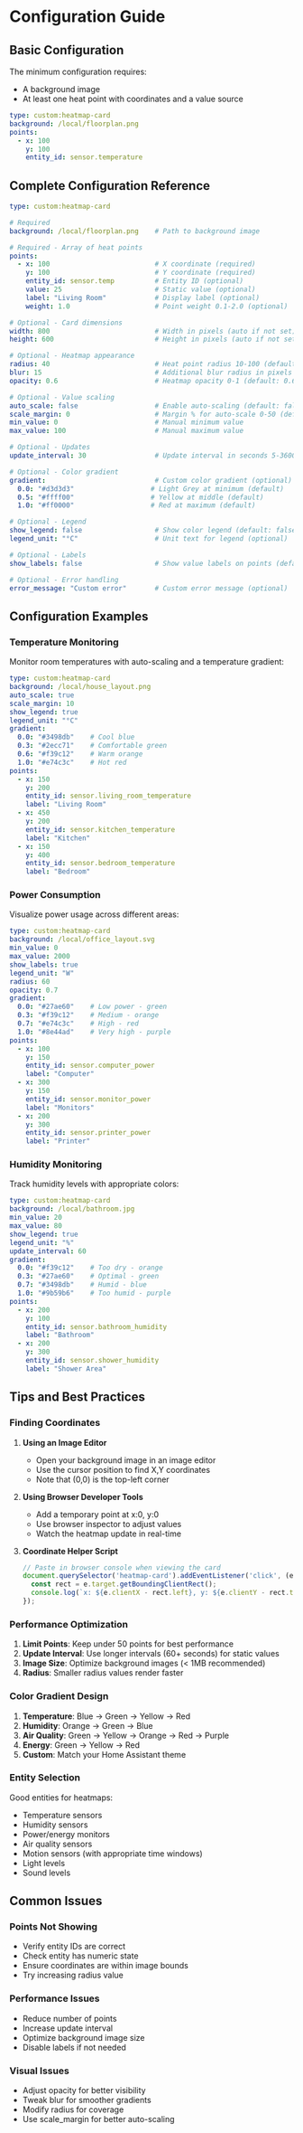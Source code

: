# Configuration Guide

## Basic Configuration

The minimum configuration requires:
- A background image
- At least one heat point with coordinates and a value source

```yaml
type: custom:heatmap-card
background: /local/floorplan.png
points:
  - x: 100
    y: 100
    entity_id: sensor.temperature
```

## Complete Configuration Reference

```yaml
type: custom:heatmap-card

# Required
background: /local/floorplan.png    # Path to background image

# Required - Array of heat points
points:
  - x: 100                          # X coordinate (required)
    y: 100                          # Y coordinate (required)
    entity_id: sensor.temp          # Entity ID (optional)
    value: 25                       # Static value (optional)
    label: "Living Room"            # Display label (optional)
    weight: 1.0                     # Point weight 0.1-2.0 (optional)

# Optional - Card dimensions
width: 800                          # Width in pixels (auto if not set)
height: 600                         # Height in pixels (auto if not set)

# Optional - Heatmap appearance
radius: 40                          # Heat point radius 10-100 (default: 40)
blur: 15                            # Additional blur radius in pixels 0-50 (default: 15)
opacity: 0.6                        # Heatmap opacity 0-1 (default: 0.6)

# Optional - Value scaling
auto_scale: false                   # Enable auto-scaling (default: false)
scale_margin: 0                     # Margin % for auto-scale 0-50 (default: 0)
min_value: 0                        # Manual minimum value
max_value: 100                      # Manual maximum value

# Optional - Updates
update_interval: 30                 # Update interval in seconds 5-3600 (default: 30)

# Optional - Color gradient
gradient:                           # Custom color gradient (optional)
  0.0: "#d3d3d3"                   # Light Grey at minimum (default)
  0.5: "#ffff00"                   # Yellow at middle (default)
  1.0: "#ff0000"                   # Red at maximum (default)

# Optional - Legend
show_legend: false                  # Show color legend (default: false)
legend_unit: "°C"                   # Unit text for legend (optional)

# Optional - Labels
show_labels: false                  # Show value labels on points (default: false)

# Optional - Error handling
error_message: "Custom error"       # Custom error message (optional)
```

## Configuration Examples

### Temperature Monitoring

Monitor room temperatures with auto-scaling and a temperature gradient:

```yaml
type: custom:heatmap-card
background: /local/house_layout.png
auto_scale: true
scale_margin: 10
show_legend: true
legend_unit: "°C"
gradient:
  0.0: "#3498db"    # Cool blue
  0.3: "#2ecc71"    # Comfortable green
  0.6: "#f39c12"    # Warm orange
  1.0: "#e74c3c"    # Hot red
points:
  - x: 150
    y: 200
    entity_id: sensor.living_room_temperature
    label: "Living Room"
  - x: 450
    y: 200
    entity_id: sensor.kitchen_temperature
    label: "Kitchen"
  - x: 150
    y: 400
    entity_id: sensor.bedroom_temperature
    label: "Bedroom"
```

### Power Consumption

Visualize power usage across different areas:

```yaml
type: custom:heatmap-card
background: /local/office_layout.svg
min_value: 0
max_value: 2000
show_labels: true
legend_unit: "W"
radius: 60
opacity: 0.7
gradient:
  0.0: "#27ae60"    # Low power - green
  0.3: "#f39c12"    # Medium - orange
  0.7: "#e74c3c"    # High - red
  1.0: "#8e44ad"    # Very high - purple
points:
  - x: 100
    y: 150
    entity_id: sensor.computer_power
    label: "Computer"
  - x: 300
    y: 150
    entity_id: sensor.monitor_power
    label: "Monitors"
  - x: 200
    y: 300
    entity_id: sensor.printer_power
    label: "Printer"
```

### Humidity Monitoring

Track humidity levels with appropriate colors:

```yaml
type: custom:heatmap-card
background: /local/bathroom.jpg
min_value: 20
max_value: 80
show_legend: true
legend_unit: "%"
update_interval: 60
gradient:
  0.0: "#f39c12"    # Too dry - orange
  0.3: "#27ae60"    # Optimal - green
  0.7: "#3498db"    # Humid - blue
  1.0: "#9b59b6"    # Too humid - purple
points:
  - x: 200
    y: 100
    entity_id: sensor.bathroom_humidity
    label: "Bathroom"
  - x: 200
    y: 300
    entity_id: sensor.shower_humidity
    label: "Shower Area"
```

## Tips and Best Practices

### Finding Coordinates

1. **Using an Image Editor**
   - Open your background image in an image editor
   - Use the cursor position to find X,Y coordinates
   - Note that (0,0) is the top-left corner

2. **Using Browser Developer Tools**
   - Add a temporary point at x:0, y:0
   - Use browser inspector to adjust values
   - Watch the heatmap update in real-time

3. **Coordinate Helper Script**
   ```javascript
   // Paste in browser console when viewing the card
   document.querySelector('heatmap-card').addEventListener('click', (e) => {
     const rect = e.target.getBoundingClientRect();
     console.log(`x: ${e.clientX - rect.left}, y: ${e.clientY - rect.top}`);
   });
   ```

### Performance Optimization

1. **Limit Points**: Keep under 50 points for best performance
2. **Update Interval**: Use longer intervals (60+ seconds) for static values
3. **Image Size**: Optimize background images (< 1MB recommended)
4. **Radius**: Smaller radius values render faster

### Color Gradient Design

1. **Temperature**: Blue → Green → Yellow → Red
2. **Humidity**: Orange → Green → Blue
3. **Air Quality**: Green → Yellow → Orange → Red → Purple
4. **Energy**: Green → Yellow → Red
5. **Custom**: Match your Home Assistant theme

### Entity Selection

Good entities for heatmaps:
- Temperature sensors
- Humidity sensors
- Power/energy monitors
- Air quality sensors
- Motion sensors (with appropriate time windows)
- Light levels
- Sound levels

## Common Issues

### Points Not Showing

- Verify entity IDs are correct
- Check entity has numeric state
- Ensure coordinates are within image bounds
- Try increasing radius value

### Performance Issues

- Reduce number of points
- Increase update interval
- Optimize background image size
- Disable labels if not needed

### Visual Issues

- Adjust opacity for better visibility
- Tweak blur for smoother gradients
- Modify radius for coverage
- Use scale_margin for better auto-scaling 
